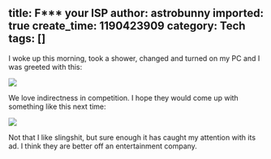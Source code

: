 title: F*** your ISP
author: astrobunny
imported: true
create_time: 1190423909
category: Tech
tags: []
---
I woke up this morning, took a shower, changed and turned on my PC and I was greeted with this:  
  
 [![](wp-images/old/albums/fuckisp.jpg)](/images/wp-images/old/albums/fuckisp.jpg)  
  
We love indirectness in competition. I hope they would come up with something like this next time:  
  
 [![](wp-images/old/albums/imac_2Bv__2Bdell.png)](/images/wp-images/old/albums/imac_2Bv__2Bdell.png)  
  
Not that I like slingshit, but sure enough it has caught my attention with its ad. I think they are better off an entertainment company.

